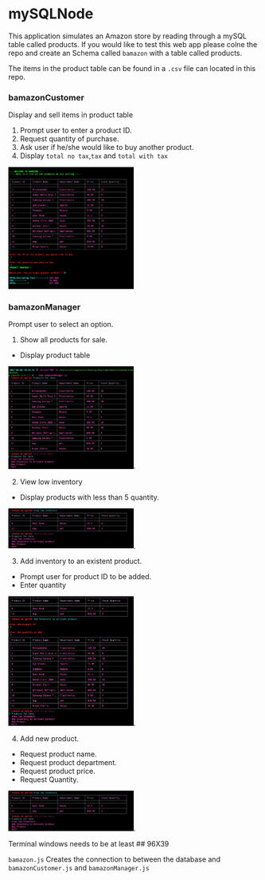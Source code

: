 # mySQLNode
This application simulates an Amazon store by reading through a mySQL table called products. If you would like to test this web app please colne the repo and create an Schema called `bamazon` with a table called products.

The items in the product table can be found in a `.csv` file can located in this repo.

### bamazonCustomer  
Display and sell items in product table 

1.  Prompt user to enter a product ID. 
2.  Request quantity of purchase.
3. Ask user if he/she would like to buy another product.
4. Display `total no tax`,`tax` and `total with tax`

<img src="/images/bamazonCustomer.png" alt="bamazon customer" width ="50%"/> 
 
### bamazonManager 

Prompt user to select an option.

1. Show all products for sale.

* Display product table  

<img src="/images/productsForSale.png" alt="products for sale " width ="50%"/>.   


2. View low inventory
* Display products with less than 5 quantity.

<img src="/images/lowInventory.png" alt="low invetory" width ="50%"/>. 

3. Add inventory to an existent product.  

* Prompt user for product ID to be added.
* Enter quantity

<img src="/images/addInventory.png" alt="add invetory" width ="50%"/>. 

4. Add new product.  

* Request product name.
* Request product department.
* Request product price.
* Request Quantity.

<img src="/images/lowInventory.png" alt="low invetory" width ="50%"/>. 

Terminal windows needs to be at least ## 96X39

`bamazon.js` Creates the connection to between the database and `bamazonCustomer.js` and `bamazonManager.js`

 



